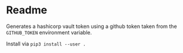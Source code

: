 # Readme

Generates a hashicorp vault token using a github token taken from the `GITHUB_TOKEN` environment variable.

Install via `pip3 install --user .`